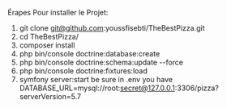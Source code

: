 Érapes Pour installer le Projet:

1. git clone git@github.com:youssfisebti/TheBestPizza.git
2. cd TheBestPizza/
3. composer install
4. php bin/console doctrine:database:create
5. php bin/console doctrine:schema:update --force
6. php bin/console doctrine:fixtures:load 
7. symfony server:start
be sure in .env you have
   DATABASE_URL=mysql://root:secret@127.0.0.1:3306/pizza?serverVersion=5.7